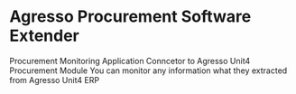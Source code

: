 # Agresso Procurement Software Extender
Procurement Monitoring Application Conncetor to Agresso Unit4 Procurement Module
You can monitor any information what they extracted from Agresso Unit4 ERP 
